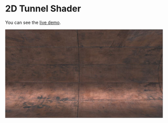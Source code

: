 # 2D Tunnel Shader

You can see the [live demo](https://cevherkarakoc.github.io/2D-Tunnel-Shader).

![alt text](./ss.jpg " A Screenshot " )
